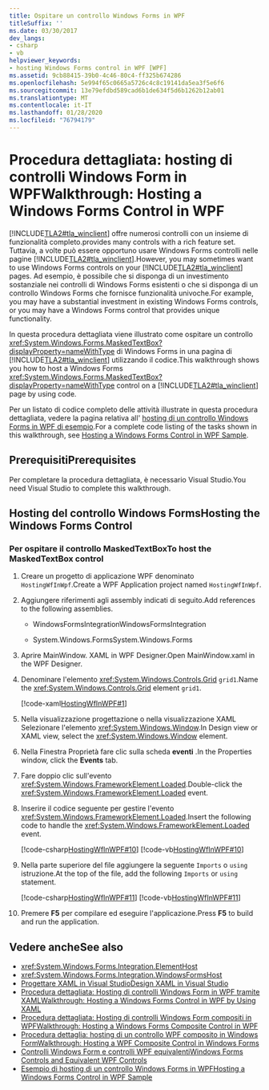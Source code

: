 ```yaml
---
title: Ospitare un controllo Windows Forms in WPF
titleSuffix: ''
ms.date: 03/30/2017
dev_langs:
- csharp
- vb
helpviewer_keywords:
- hosting Windows Forms control in WPF [WPF]
ms.assetid: 9cb88415-39b0-4c46-80c4-ff325b674286
ms.openlocfilehash: 5e994f65c0665a5726c4c8c19141da5ea3f5e6f6
ms.sourcegitcommit: 13e79efdbd589cad6b1de634f5d6b1262b12ab01
ms.translationtype: MT
ms.contentlocale: it-IT
ms.lasthandoff: 01/28/2020
ms.locfileid: "76794179"
---
```

# <a name="walkthrough-hosting-a-windows-forms-control-in-wpf"></a><span data-ttu-id="51df5-102">Procedura dettagliata: hosting di controlli Windows Form in WPF</span><span class="sxs-lookup"><span data-stu-id="51df5-102">Walkthrough: Hosting a Windows Forms Control in WPF</span></span>

[!INCLUDE[TLA2#tla_winclient](../../../../includes/tla2sharptla-winclient-md.md)] <span data-ttu-id="51df5-103">offre numerosi controlli con un insieme di funzionalità completo.</span><span class="sxs-lookup"><span data-stu-id="51df5-103">provides many controls with a rich feature set.</span></span> <span data-ttu-id="51df5-104">Tuttavia, a volte può essere opportuno usare Windows Forms controlli nelle pagine [!INCLUDE[TLA2#tla_winclient](../../../../includes/tla2sharptla-winclient-md.md)].</span><span class="sxs-lookup"><span data-stu-id="51df5-104">However, you may sometimes want to use Windows Forms controls on your [!INCLUDE[TLA2#tla_winclient](../../../../includes/tla2sharptla-winclient-md.md)] pages.</span></span> <span data-ttu-id="51df5-105">Ad esempio, è possibile che si disponga di un investimento sostanziale nei controlli di Windows Forms esistenti o che si disponga di un controllo Windows Forms che fornisce funzionalità univoche.</span><span class="sxs-lookup"><span data-stu-id="51df5-105">For example, you may have a substantial investment in existing Windows Forms controls, or you may have a Windows Forms control that provides unique functionality.</span></span>

<span data-ttu-id="51df5-106">In questa procedura dettagliata viene illustrato come ospitare un controllo <xref:System.Windows.Forms.MaskedTextBox?displayProperty=nameWithType> di Windows Forms in una pagina di [!INCLUDE[TLA2#tla_winclient](../../../../includes/tla2sharptla-winclient-md.md)] utilizzando il codice.</span><span class="sxs-lookup"><span data-stu-id="51df5-106">This walkthrough shows you how to host a Windows Forms <xref:System.Windows.Forms.MaskedTextBox?displayProperty=nameWithType> control on a [!INCLUDE[TLA2#tla_winclient](../../../../includes/tla2sharptla-winclient-md.md)] page by using code.</span></span>

<span data-ttu-id="51df5-107">Per un listato di codice completo delle attività illustrate in questa procedura dettagliata, vedere la pagina relativa all' [hosting di un controllo Windows Forms in WPF di esempio](https://go.microsoft.com/fwlink/?LinkID=160057).</span><span class="sxs-lookup"><span data-stu-id="51df5-107">For a complete code listing of the tasks shown in this walkthrough, see [Hosting a Windows Forms Control in WPF Sample](https://go.microsoft.com/fwlink/?LinkID=160057).</span></span>

## <a name="prerequisites"></a><span data-ttu-id="51df5-108">Prerequisiti</span><span class="sxs-lookup"><span data-stu-id="51df5-108">Prerequisites</span></span>

<span data-ttu-id="51df5-109">Per completare la procedura dettagliata, è necessario Visual Studio.</span><span class="sxs-lookup"><span data-stu-id="51df5-109">You need Visual Studio to complete this walkthrough.</span></span>

## <a name="hosting-the-windows-forms-control"></a><span data-ttu-id="51df5-110">Hosting del controllo Windows Forms</span><span class="sxs-lookup"><span data-stu-id="51df5-110">Hosting the Windows Forms Control</span></span>

### <a name="to-host-the-maskedtextbox-control"></a><span data-ttu-id="51df5-111">Per ospitare il controllo MaskedTextBox</span><span class="sxs-lookup"><span data-stu-id="51df5-111">To host the MaskedTextBox control</span></span>

1. <span data-ttu-id="51df5-112">Creare un progetto di applicazione WPF denominato `HostingWfInWpf`.</span><span class="sxs-lookup"><span data-stu-id="51df5-112">Create a WPF Application project named `HostingWfInWpf`.</span></span>

2. <span data-ttu-id="51df5-113">Aggiungere riferimenti agli assembly indicati di seguito.</span><span class="sxs-lookup"><span data-stu-id="51df5-113">Add references to the following assemblies.</span></span>

    - <span data-ttu-id="51df5-114">WindowsFormsIntegration</span><span class="sxs-lookup"><span data-stu-id="51df5-114">WindowsFormsIntegration</span></span>

    - <span data-ttu-id="51df5-115">System.Windows.Forms</span><span class="sxs-lookup"><span data-stu-id="51df5-115">System.Windows.Forms</span></span>

3. <span data-ttu-id="51df5-116">Aprire MainWindow. XAML in WPF Designer.</span><span class="sxs-lookup"><span data-stu-id="51df5-116">Open MainWindow.xaml in the WPF Designer.</span></span>

4. <span data-ttu-id="51df5-117">Denominare l'elemento <xref:System.Windows.Controls.Grid> `grid1`.</span><span class="sxs-lookup"><span data-stu-id="51df5-117">Name the <xref:System.Windows.Controls.Grid> element `grid1`.</span></span>

     [!code-xaml[HostingWfInWPF#1](~/samples/snippets/csharp/VS_Snippets_Wpf/HostingWfInWPF/CSharp/HostingWfInWPF/Window1.xaml#1)]

5. <span data-ttu-id="51df5-118">Nella visualizzazione progettazione o nella visualizzazione XAML Selezionare l'elemento <xref:System.Windows.Window>.</span><span class="sxs-lookup"><span data-stu-id="51df5-118">In Design view or XAML view, select the <xref:System.Windows.Window> element.</span></span>

6. <span data-ttu-id="51df5-119">Nella Finestra Proprietà fare clic sulla scheda **eventi** .</span><span class="sxs-lookup"><span data-stu-id="51df5-119">In the Properties window, click the **Events** tab.</span></span>

7. <span data-ttu-id="51df5-120">Fare doppio clic sull'evento <xref:System.Windows.FrameworkElement.Loaded>.</span><span class="sxs-lookup"><span data-stu-id="51df5-120">Double-click the <xref:System.Windows.FrameworkElement.Loaded> event.</span></span>

8. <span data-ttu-id="51df5-121">Inserire il codice seguente per gestire l'evento <xref:System.Windows.FrameworkElement.Loaded>.</span><span class="sxs-lookup"><span data-stu-id="51df5-121">Insert the following code to handle the <xref:System.Windows.FrameworkElement.Loaded> event.</span></span>

     [!code-csharp[HostingWfInWPF#10](~/samples/snippets/csharp/VS_Snippets_Wpf/HostingWfInWPF/CSharp/HostingWfInWPF/Window1.xaml.cs#10)]
     [!code-vb[HostingWfInWPF#10](~/samples/snippets/visualbasic/VS_Snippets_Wpf/HostingWfInWPF/VisualBasic/HostingWfInWpf/Window1.xaml.vb#10)]

9. <span data-ttu-id="51df5-122">Nella parte superiore del file aggiungere la seguente `Imports` o `using` istruzione.</span><span class="sxs-lookup"><span data-stu-id="51df5-122">At the top of the file, add the following `Imports` or `using` statement.</span></span>

     [!code-csharp[HostingWfInWPF#11](~/samples/snippets/csharp/VS_Snippets_Wpf/HostingWfInWPF/CSharp/HostingWfInWPF/Window1.xaml.cs#11)]
     [!code-vb[HostingWfInWPF#11](~/samples/snippets/visualbasic/VS_Snippets_Wpf/HostingWfInWPF/VisualBasic/HostingWfInWpf/Window1.xaml.vb#11)]

10. <span data-ttu-id="51df5-123">Premere **F5** per compilare ed eseguire l'applicazione.</span><span class="sxs-lookup"><span data-stu-id="51df5-123">Press **F5** to build and run the application.</span></span>

## <a name="see-also"></a><span data-ttu-id="51df5-124">Vedere anche</span><span class="sxs-lookup"><span data-stu-id="51df5-124">See also</span></span>

- <xref:System.Windows.Forms.Integration.ElementHost>
- <xref:System.Windows.Forms.Integration.WindowsFormsHost>
- [<span data-ttu-id="51df5-125">Progettare XAML in Visual Studio</span><span class="sxs-lookup"><span data-stu-id="51df5-125">Design XAML in Visual Studio</span></span>](/visualstudio/xaml-tools/designing-xaml-in-visual-studio)
- [<span data-ttu-id="51df5-126">Procedura dettagliata: Hosting di controlli Windows Form in WPF tramite XAML</span><span class="sxs-lookup"><span data-stu-id="51df5-126">Walkthrough: Hosting a Windows Forms Control in WPF by Using XAML</span></span>](walkthrough-hosting-a-windows-forms-control-in-wpf-by-using-xaml.md)
- [<span data-ttu-id="51df5-127">Procedura dettagliata: Hosting di controlli Windows Form compositi in WPF</span><span class="sxs-lookup"><span data-stu-id="51df5-127">Walkthrough: Hosting a Windows Forms Composite Control in WPF</span></span>](walkthrough-hosting-a-windows-forms-composite-control-in-wpf.md)
- [<span data-ttu-id="51df5-128">Procedura dettaglia: hosting di un controllo WPF composito in Windows Form</span><span class="sxs-lookup"><span data-stu-id="51df5-128">Walkthrough: Hosting a WPF Composite Control in Windows Forms</span></span>](walkthrough-hosting-a-wpf-composite-control-in-windows-forms.md)
- [<span data-ttu-id="51df5-129">Controlli Windows Form e controlli WPF equivalenti</span><span class="sxs-lookup"><span data-stu-id="51df5-129">Windows Forms Controls and Equivalent WPF Controls</span></span>](windows-forms-controls-and-equivalent-wpf-controls.md)
- [<span data-ttu-id="51df5-130">Esempio di hosting di un controllo Windows Forms in WPF</span><span class="sxs-lookup"><span data-stu-id="51df5-130">Hosting a Windows Forms Control in WPF Sample</span></span>](https://go.microsoft.com/fwlink/?LinkID=160057)

